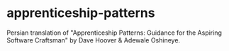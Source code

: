 # apprenticeship-patterns
Persian translation of "Apprenticeship Patterns: Guidance for the Aspiring Software Craftsman" by Dave Hoover &amp; Adewale Oshineye.
